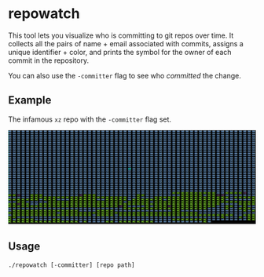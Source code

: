 # repowatch

This tool lets you visualize who is committing to git repos over time. It collects all the pairs of name + email
associated with commits, assigns a unique identifier + color, and prints the symbol for the owner of each commit in the
repository.

You can also use the `-committer` flag to see who _committed_ the change.

## Example

The infamous `xz` repo with the `-committer` flag set.

![Example of repowatch output in the xz repo](./example.png)

## Usage

```
./repowatch [-committer] [repo path]
```
